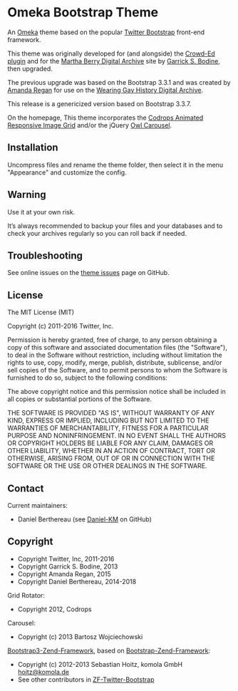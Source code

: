 Omeka Bootstrap Theme
=====================

An [Omeka] theme based on the popular [Twitter Bootstrap] front-end framework.

This theme was originally developed for (and alongside) the [Crowd-Ed plugin]
and for the [Martha Berry Digital Archive] site by [Garrick S. Bodine], then
upgraded.

The previous upgrade was based on the Bootstrap 3.3.1 and was created by [Amanda Regan]
for use on the [Wearing Gay History Digital Archive].

This release is a genericized version based on Bootstrap 3.3.7.

On the homepage, This theme incorporates the [Codrops Animated Responsive Image Grid]
and/or the jQuery [Owl Carousel].


Installation
------------

Uncompress files and rename the theme folder, then select it in the menu "Appearance"
and customize the config.


Warning
-------

Use it at your own risk.

It’s always recommended to backup your files and your databases and to check
your archives regularly so you can roll back if needed.


Troubleshooting
---------------

See online issues on the [theme issues] page on GitHub.


License
-------

The MIT License (MIT)

Copyright (c) 2011-2016 Twitter, Inc.

Permission is hereby granted, free of charge, to any person obtaining a copy
of this software and associated documentation files (the "Software"), to deal
in the Software without restriction, including without limitation the rights
to use, copy, modify, merge, publish, distribute, sublicense, and/or sell
copies of the Software, and to permit persons to whom the Software is
furnished to do so, subject to the following conditions:

The above copyright notice and this permission notice shall be included in
all copies or substantial portions of the Software.

THE SOFTWARE IS PROVIDED "AS IS", WITHOUT WARRANTY OF ANY KIND, EXPRESS OR
IMPLIED, INCLUDING BUT NOT LIMITED TO THE WARRANTIES OF MERCHANTABILITY,
FITNESS FOR A PARTICULAR PURPOSE AND NONINFRINGEMENT. IN NO EVENT SHALL THE
AUTHORS OR COPYRIGHT HOLDERS BE LIABLE FOR ANY CLAIM, DAMAGES OR OTHER
LIABILITY, WHETHER IN AN ACTION OF CONTRACT, TORT OR OTHERWISE, ARISING FROM,
OUT OF OR IN CONNECTION WITH THE SOFTWARE OR THE USE OR OTHER DEALINGS IN
THE SOFTWARE.


Contact
-------

Current maintainers:

* Daniel Berthereau (see [Daniel-KM] on GitHub)


Copyright
---------

* Copyright Twitter, Inc, 2011-2016
* Copyright Garrick S. Bodine, 2013
* Copyright Amanda Regan, 2015
* Copyright Daniel Berthereau, 2014-2018

Grid Rotator:

* Copyright 2012, Codrops

Carousel:

*  Copyright (c) 2013 Bartosz Wojciechowski

[Bootstrap3-Zend-Framework], based on [Bootstrap-Zend-Framework]:

* Copyright (c) 2012-2013 Sebastian Hoitz, komola GmbH hoitz@komola.de
* See other contributors in [ZF-Twitter-Bootstrap]


[Omeka]: https://omeka.org
[Twitter Bootstrap]: https://getbootstrap.com
[Crowd-Ed plugin]: https://github.com/gsbodine/crowd-ed
[Martha Berry Digital Archive]: https://mbda.berry.edu
[Wearing Gay History Digital Archive]: https://www.wearinggayhistory.com
[Codrops Animated Responsive Image Grid]: https://github.com/codrops/AnimatedResponsiveImageGrid
[Owl Carousel]: http://www.owlgraphic.com/owlcarousel/
[theme issues]: https://github.com/Daniel-KM/omeka-bootstrap/issues
[Garrick S. Bodine]: https://github.com/gsbodine
[Amanda Regan]: https://github.com/regan008
[Bootstrap-Zend-Framework]: https://github.com/komola/Bootstrap-Zend-Framework
[Bootstrap3-Zend-Framework]: https://github.com/paladisco/Bootstrap3-Zend-Framework
[ZF-Twitter-Bootstrap]: https://github.com/lciolecki/zf-twitter-bootstrap
[Daniel-KM]: https://github.com/Daniel-KM "Daniel Berthereau"
